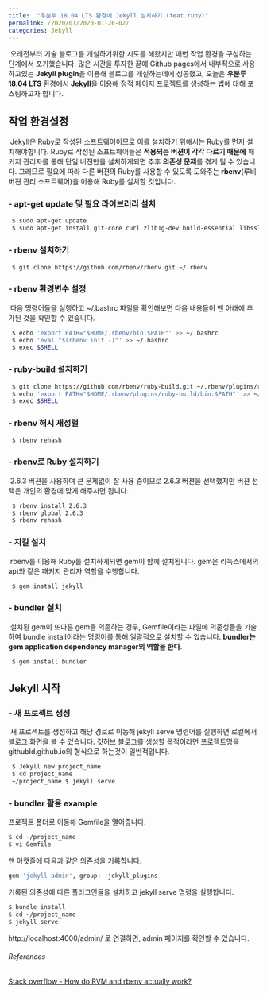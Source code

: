 ```yaml
---
title:  "우분투 18.04 LTS 환경에 Jekyll 설치하기 (feat.ruby)"
permalink: /2020/01/2020-01-26-02/
categories: Jekyll
---
```

&nbsp;오래전부터 기술 블로그를 개설하기위한 시도를 해왔지만 매번 작업 환경을 구성하는 단계에서 포기했습니다.
많은 시간을 투자한 끝에 Github pages에서 내부적으로 사용하고있는 **Jekyll plugin**을 이용해 블로그를 개설하는데에 성공했고, 
오늘은 **우분투 18.04 LTS** 환경에서 **Jekyll**을 이용해 정적 페이지 프로젝트를 생성하는 법에 대해 포스팅하고자 합니다. 

## 작업 환경설정
&nbsp;Jekyll은 Ruby로 작성된 소프트웨어이므로 이를 설치하기 위해서는 Ruby를 먼저 설치해야합니다. Ruby로 작성된 소프트웨어들은 **적용되는 버젼이 각각 다르기 때문에** 패키지 관리자를 통해 단일 버젼만을 설치하게되면 추후 **의존성 문제**를 겪게 될 수 있습니다. 그러므로 필요에 따라 다른 버젼의 Ruby를 사용할 수 있도록 도와주는 **rbenv**(루비 버젼 관리 소프트웨어)을 이용해 Ruby를 설치할 것입니다. 

### - apt-get update 및 필요 라이브러리 설치
```bash
 $ sudo apt-get update
 $ sudo apt-get install git-core curl zlib1g-dev build-essential libssl-dev libreadline-dev libyaml-dev libsqlite3-dev sqlite3 libxml2-dev libxslt1-dev libcurl4-openssl-dev software-properties-common libffi-dev nodejs
 ```
 
### - rbenv 설치하기 
```bash
 $ git clone https://github.com/rbenv/rbenv.git ~/.rbenv
```

### - rbenv 환경변수 설정 
&nbsp;다음 명령어들을 실행하고 ~/.bashrc 파일을 확인해보면 다음 내용들이 맨 아래에 추가된 것을 확인할 수 있습니다.
```bash
 $ echo 'export PATH="$HOME/.rbenv/bin:$PATH"' >> ~/.bashrc
 $ echo 'eval "$(rbenv init -)"' >> ~/.bashrc
 $ exec $SHELL
 ```
 
### - ruby-build 설치하기 
```bash
 $ git clone https://github.com/rbenv/ruby-build.git ~/.rbenv/plugins/ruby-build
 $ echo 'export PATH="$HOME/.rbenv/plugins/ruby-build/bin:$PATH"' >> ~/.bashrc
 $ exec $SHELL
 ```
 
### - rbenv 해시 재정렬
```bash
 $ rbenv rehash
 ```
 
### - rbenv로 Ruby 설치하기 
&nbsp;2.6.3 버젼을 사용하며 큰 문제없이 잘 사용 중이므로 2.6.3 버젼을 선택했지만 버젼 선택은 개인의 환경에 맞게 해주시면 됩니다.
```bash
 $ rbenv install 2.6.3 
 $ rbenv global 2.6.3 
 $ rbenv rehash
 ```

### - 지킬 설치
&nbsp;rbenv를 이용해 Ruby를 설치하게되면 gem이 함께 설치됩니다. gem은 리눅스에서의 apt와 같은 패키지 관리자 역할을 수행합니다.
```bash
 $ gem install jekyll
 ```
### - bundler 설치
&nbsp;설치된 gem이 또다른 gem을 의존하는 경우, Gemfile이라는 파일에 의존성들을 기술하여 bundle install이라는 명령어를 통해 일괄적으로 설치할 수 있습니다. **bundler는 gem application dependency manager의 역할을 한다**.
```bash
 $ gem install bundler
```

## Jekyll 시작 

### - 새 프로젝트 생성
 &nbsp;새 프로젝트를 생성하고 해당 경로로 이동해 jekyll serve 명령어를 실행하면 로컬에서 블로그 화면을 볼 수 있습니다. 깃허브 블로그를 생성할 목적이라면 프로젝트명을 githubId.github.io의 형식으로 하는것이 일반적입니다.
```bash
 $ Jekyll new project_name  
 $ cd project_name
 ~/project_name $ jekyll serve
```
 
### - bundler 활용 example 
 프로젝트 폴더로 이동해 Gemfile을 열어줍니다.
 ```bash
 $ cd ~/project_name 
 $ vi Gemfile
 ```
 맨 아랫줄에 다음과 같은 의존성을 기록합니다.
 ```bash
 gem 'jekyll-admin', group: :jekyll_plugins
 ```
 기록된 의존성에 따른 플러그인들을 설치하고 jekyll serve 명령을 실행합니다.
 ```bash
 $ bundle install
 $ cd ~/project_name
 $ jekyll serve 
 ```
 http://localhost:4000/admin/ 로 연결하면, admin 페이지를 확인할 수 있습니다.

###### References
[Stack overflow - How do RVM and rbenv actually work?](https://stackoverflow.com/questions/9394338/how-do-rvm-and-rbenv-actually-work)